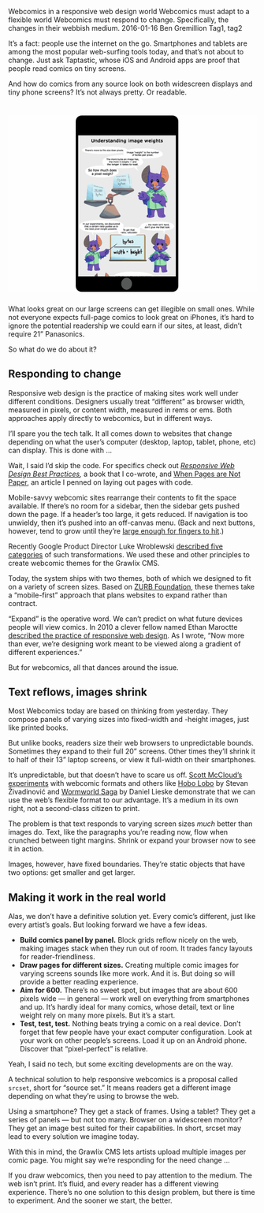 Webcomics in a responsive web design world
Webcomics must adapt to a flexible world
Webcomics must respond to change. Specifically, the changes in their webbish medium.
2016-01-16
Ben Gremillion
Tag1, tag2

It’s a fact: people use the internet on the go. Smartphones and tablets are among the most popular web-surfing tools today, and that’s not about to change. Just ask Taptastic, whose iOS and Android apps are proof that people read comics on tiny screens.

And how do comics from any source look on both widescreen displays and tiny phone screens? It’s not always pretty. Or readable.

# ![Bleep on an iPhone](/assets/blog/webcomics-in-a-flexible-world/bleep-in-a-phone.png)

What looks great on our large screens can get illegible on small ones. While not everyone expects full-page comics to look great on iPhones, it’s hard to ignore the potential readership we could earn if our sites, at least, didn’t require 21” Panasonics.

So what do we do about it?

## Responding to change

Responsive web design is the practice of making sites work well under different conditions. Designers usually treat “different” as browser width, measured in pixels, or content width, measured in rems or ems. Both approaches apply directly to webcomics, but in different ways. 

I’ll spare you the tech talk. It all comes down to websites that change depending on what the user’s computer (desktop, laptop, tablet, phone, etc) can display. This is done with … 

Wait, I said I’d skip the code. For specifics check out *[Responsive Web Design Best Practices](https://studio.uxpin.com/ebooks/responsive-web-design-best-practices/),* a book that I co-wrote, and [When Pages are Not Paper](http://www.webdesignerdepot.com/2012/09/when-pages-are-not-paper-the-designers-guide-to-layout-code/), an article I penned on laying out pages with code.

Mobile-savvy webcomic sites rearrange their contents to fit the space available. If there’s no room for a sidebar, then the sidebar gets pushed down the page. If a header’s too large, it gets reduced. If navigation is too unwieldy, then it’s pushed into an off-canvas menu. (Back and next buttons, however, tend to grow until they’re [large enough for fingers to hit](http://studio.uxpin.com/blog/is-40-pixels-enough-for-fat-finger-ui/).) 

Recently Google Product Director Luke Wroblewski [described five categories](https://www.lukew.com/ff/entry.asp?1514) of such transformations. We used these and other principles to create webcomic themes for the Grawlix CMS.

Today, the system ships with two themes, both of which we designed to fit on a variety of screen sizes. Based on [ZURB Foundation](http://foundation.zurb.com), these themes take a “mobile-first” approach that plans websites to expand rather than contract. 

“Expand” is the operative word. We can’t predict on what future devices people will view comics. In 2010 a clever fellow named Ethan Maroctte [described the practice of responsive web design](http://alistapart.com/article/responsive-web-design). As I wrote, “Now more than ever, we’re designing work meant to be viewed along a gradient of different experiences.”

But for webcomics, all that dances around the issue.

## Text reflows, images shrink

Most Webcomics today are based on thinking from yesterday. They compose panels of varying sizes into fixed-width and -height images, just like printed books. 

But unlike books, readers size their web browsers to unpredictable bounds. Sometimes they expand to their full 20” screens. Other times they’ll shrink it to half of their 13” laptop screens, or view it full-width on their smartphones. 

It’s unpredictable, but that doesn’t have to scare us off. [Scott McCloud’s experiments](http://scottmccloud.com/1-webcomics/index.html) with webcomic formats and others like [Hobo Lobo](http://hobolobo.net) by Stevan Živadinović and [Wormworld Saga](http://www.wormworldsaga.com) by Daniel Lieske demonstrate that we can use the web’s flexible format to our advantage. It’s a medium in its own right, not a second-class citizen to print.

The problem is that text responds to varying screen sizes *much* better than images do. Text, like the paragraphs you’re reading now, flow when crunched between tight margins. Shrink or expand your browser now to see it in action. 

Images, however, have fixed boundaries. They’re static objects that have two options: get smaller and get larger.

## Making it work in the real world

Alas, we don’t have a definitive solution yet. Every comic’s different, just like every artist’s goals. But looking forward we have a few ideas.

- **Build comics panel by panel.** Block grids reflow nicely on the web, making images stack when they run out of room. It trades fancy layouts for reader-friendliness.
- **Draw pages for different sizes.** Creating multiple comic images for varying screens sounds like more work. And it is. But doing so will provide a better reading experience.
- **Aim for 600.** There’s no sweet spot, but images that are about 600 pixels wide — in general — work well on everything from smartphones and up. It’s hardly ideal for many comics, whose detail, text or line weight rely on many more pixels. But it’s a start.
- **Test, test, test.** Nothing beats trying a comic on a real device. Don’t forget that few people have your exact computer configuration. Look at your work on other people’s screens. Load it up on an Android phone. Discover that “pixel-perfect” is relative.

Yeah, I said no tech, but some exciting developments are on the way.

A technical solution to help responsive webcomics is a proposal called `srcset`, short for “source set.” It means readers get a different image depending on what they’re using to browse the web. 

Using a smartphone? They get a stack of frames. Using a tablet? They get a series of panels — but not too many. Browser on a widescreen monitor? They get an image best suited for their capabilities. In short, srcset may lead to every solution we imagine today.

With this in mind, the Grawlix CMS lets artists upload multiple images per comic page. You might say we’re responding for the need change …

If you draw webcomics, then you need to pay attention to the medium. The web isn’t print. It’s fluid, and every reader has a different viewing experience. There’s no one solution to this design problem, but there is time to experiment. And the sooner we start, the better.